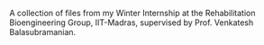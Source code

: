 A collection of files from my Winter Internship at the Rehabilitation Bioengineering Group, IIT-Madras, supervised by Prof. Venkatesh Balasubramanian.
